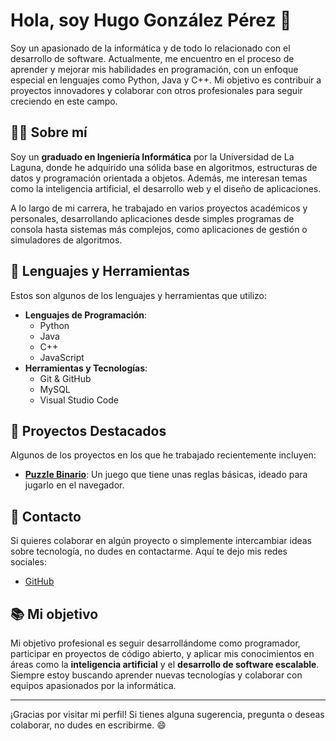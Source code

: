# Hola, soy Hugo González Pérez 👋

Soy un apasionado de la informática y de todo lo relacionado con el desarrollo de software. Actualmente, me encuentro en el proceso de aprender y mejorar mis habilidades en programación, con un enfoque especial en lenguajes como Python, Java y C++. Mi objetivo es contribuir a proyectos innovadores y colaborar con otros profesionales para seguir creciendo en este campo.

## 🧑‍💻 Sobre mí

Soy un **graduado en Ingeniería Informática** por la Universidad de La Laguna, donde he adquirido una sólida base en algoritmos, estructuras de datos y programación orientada a objetos. Además, me interesan temas como la inteligencia artificial, el desarrollo web y el diseño de aplicaciones.

A lo largo de mi carrera, he trabajado en varios proyectos académicos y personales, desarrollando aplicaciones desde simples programas de consola hasta sistemas más complejos, como aplicaciones de gestión o simuladores de algoritmos.

## 🔧 Lenguajes y Herramientas

Estos son algunos de los lenguajes y herramientas que utilizo:

- **Lenguajes de Programación**:  
  - Python
  - Java
  - C++
  - JavaScript
- **Herramientas y Tecnologías**:
  - Git & GitHub
  - MySQL
  - Visual Studio Code

## 🚀 Proyectos Destacados

Algunos de los proyectos en los que he trabajado recientemente incluyen:

- **[Puzzle Binario]([https://github.com/rrWWW/gestion-torneos](https://github.com/hugogonzalezperez/PuzzleBinario.git))**: Un juego que tiene unas reglas básicas, ideado para jugarlo en el navegador.

## 💬 Contacto

Si quieres colaborar en algún proyecto o simplemente intercambiar ideas sobre tecnología, no dudes en contactarme. Aquí te dejo mis redes sociales:

- [GitHub]([https://github.com/rrWWW](https://github.com/hugogonzalezperez))

## 📚 Mi objetivo

Mi objetivo profesional es seguir desarrollándome como programador, participar en proyectos de código abierto, y aplicar mis conocimientos en áreas como la **inteligencia artificial** y el **desarrollo de software escalable**. Siempre estoy buscando aprender nuevas tecnologías y colaborar con equipos apasionados por la informática.

---

¡Gracias por visitar mi perfil! Si tienes alguna sugerencia, pregunta o deseas colaborar, no dudes en escribirme. 😄
